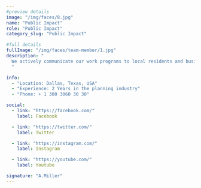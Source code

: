 ```yaml
---
#preview details
image: "/img/faces/8.jpg"
name: "Public Impact"
role: "Public Impact"
category_slug: "Public Impact"

#full details
fullImage: "/img/faces/team-member/1.jpg"
description: "
  We actively communicate our work programs to local residents and businesses. This includes providing advance notifications of work, informing about the impact of our activities, and outlining the measures we will take to minimize any disruptions.
  "

info:
  - "Location: Dallas, Texas, USA"
  - "Experience: 2 Years in the planning industry"
  - "Phone: + 1 300 3060 30 30"

social:
  - link: "https://facebook.com/"
    label: Facebook

  - link: "https://twitter.com/"
    label: Twitter

  - link: "https://instagram.com/"
    label: Instagram

  - link: "https://youtube.com/"
    label: Youtube

signature: "A.Miller"
---
```

